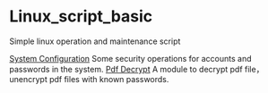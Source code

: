 # Linux_script_basic
Simple linux operation and maintenance script

[System Configuration](https://github.com/id-none/Linux_script_basic/blob/main/System%20Configuration) Some security operations for accounts and passwords in the system.
[Pdf Decrypt](https://github.com/id-none/Linux_script_basic/blob/main/pdf_decrypt.py) A module to decrypt pdf file， unencrypt pdf files with known passwords.
